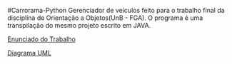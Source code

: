 #Carrorama-Python
Gerenciador de veículos feito para o trabalho final da disciplina de Orientação a Objetos(UnB - FGA). O programa é uma transpilação do mesmo projeto escrito em JAVA.

[Enunciado do Trabalho](https://docs.google.com/document/d/1x0I_2LNULSjJpVxvnhIQTRpReJNOqNZJpnxq0z2GMVo/edit)

[Diagrama UML](https://www.lucidchart.com/documents/edit/a79bdcd3-13b2-44a2-b3b7-2f096e33d066/0?shared=true&)